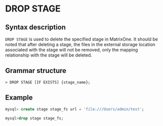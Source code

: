 # **DROP STAGE**

## **Syntax description**

`DROP STAGE` is used to delete the specified stage in MatrixOne. It should be noted that after deleting a stage, the files in the external storage location associated with the stage will not be removed, only the mapping relationship with the stage will be deleted.

## **Grammar structure**

```
> DROP STAGE [IF EXISTS] {stage_name};
```

## **Example**

```sql
mysql> create stage stage_fs url = 'file:///Users/admin/test';

mysql>drop stage stage_fs;
```
